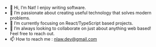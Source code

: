 - 👋 Hi, I’m Nat! I enjoy writing software.
- 👀 I’m passionate about creating useful technology that solves modern problems.
- 🌱 I’m currently focusing on React/TypeScript based projects.
- 💞️ I’m always looking to collaborate on just about anything web based! Feel free to reach out.
- 📫 How to reach me : nlaw.dev@gmail.com

<!---
nlaw23/nlaw23 is a ✨ special ✨ repository because its `README.md` (this file) appears on your GitHub profile.
You can click the Preview link to take a look at your changes.
--->
